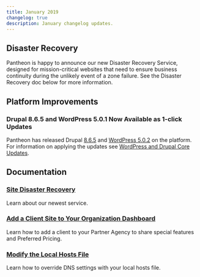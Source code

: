 ```yaml
---
title: January 2019
changelog: true
description: January changelog updates.
---
```


## Disaster Recovery
Pantheon is happy to announce our new Disaster Recovery Service, designed for mission-critical websites that need to ensure business continuity during the unlikely event of a zone failure. See the Disaster Recovery doc below for more information.

## Platform Improvements
### Drupal 8.6.5 and WordPress 5.0.1 Now Available as 1-click Updates
Pantheon has released Drupal [8.6.5](https://www.drupal.org/project/drupal/releases/8.6.5) and [WordPress 5.0.2](https://wordpress.org/news/2018/12/wordpress-5-0-2-maintenance-release/) on the platform. For information on applying the updates see [WordPress and Drupal Core Updates](/core-updates/).

## Documentation
### [Site Disaster Recovery](/disaster-recovery/)
Learn about our newest service.

### [Add a Client Site to Your Organization Dashboard](/add-client-site/)
Learn how to add a client to your Partner Agency to share special features and Preferred Pricing.

### [Modify the Local Hosts File](/hosts-file/)
Learn how to override DNS settings with your local hosts file.
